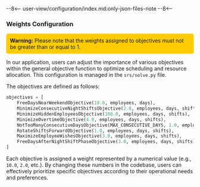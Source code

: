 --8<--
user-view/configuration/index.md:only-json-files-note
--8<--

### Weights Configuration

<div style="background-color: #ffcc00; padding: 10px; border-radius: 5px;">
    <strong>Warning:</strong> Please note that the weights assigned to objectives must not be greater than or equal to 1.
</div>

In our application, users can adjust the importance of various objectives within the general objective function to optimize scheduling and resource allocation. This configuration is managed in the `srs/solve.py` file.

The objectives are defined as follows:

```python
objectives = [
    FreeDaysNearWeekendObjective(10.0, employees, days),
    MinimizeConsecutiveNightShiftsObjective(2.0, employees, days, shifts),
    MinimizeHiddenEmployeesObjective(100.0, employees, days, shifts),
    MinimizeOvertimeObjective(4.0, employees, days, shifts),
    NotTooManyConsecutiveDaysObjective(MAX_CONSECUTIVE_DAYS, 1.0, employees, days),
    RotateShiftsForwardObjective(1.0, employees, days, shifts),
    MaximizeEmployeeWishesObjective(3.0, employees, days, shifts),
    FreeDaysAfterNightShiftPhaseObjective(3.0, employees, days, shifts),
]
```

Each objective is assigned a weight represented by a numerical value (e.g., `10.0`, `2.0`, etc.). By changing these numbers in the codebase, users can effectively prioritize specific objectives according to their operational needs and preferences.
